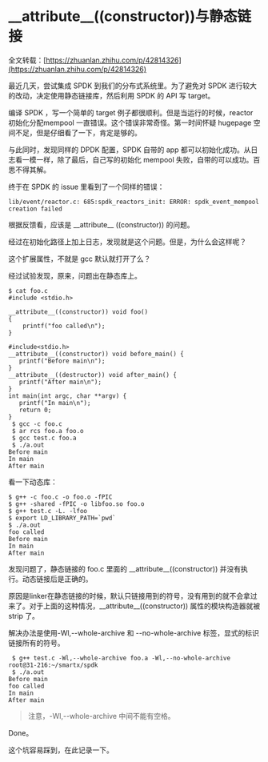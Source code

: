 # \_\_attribute\_\_((constructor))与静态链接

全文转载：[https://zhuanlan.zhihu.com/p/42814326](https://zhuanlan.zhihu.com/p/42814326)

最近几天，尝试集成 SPDK 到我们的分布式系统里。为了避免对 SPDK 进行较大的改动，决定使用静态链接库，然后利用 SPDK 的 API 写 target。

编译 SPDK ，写一个简单的 target 例子都很顺利。但是当运行的时候，reactor 初始化分配mempool 一直错误。这个错误非常奇怪。第一时间怀疑 hugepage 空间不足，但是仔细看了一下，肯定是够的。

与此同时，发现同样的 DPDK 配置，SPDK 自带的 app 都可以初始化成功。从日志看一模一样，除了最后，自己写的初始化 mempool 失败，自带的可以成功。百思不得其解。

终于在 SPDK 的 issue 里看到了一个同样的错误：

```
lib/event/reactor.c: 685:spdk_reactors_init: ERROR: spdk_event_mempool creation failed
```

根据反馈看，应该是 \_\_attribute\_\_ ((constructor)) 的问题。

经过在初始化路径上加上日志，发现就是这个问题。但是，为什么会这样呢？

这个扩展属性，不就是 gcc 默认就打开了么？

经过试验发现，原来，问题出在静态库上。

```
$ cat foo.c 
#include <stdio.h>

__attribute__((constructor)) void foo()
{
    printf("foo called\n");
}

#include<stdio.h>
__attribute__((constructor)) void before_main() {
   printf("Before main\n");
}
__attribute__((destructor)) void after_main() {
   printf("After main\n");
}
int main(int argc, char **argv) {
   printf("In main\n");
   return 0;
}
 $ gcc -c foo.c
 $ ar rcs foo.a foo.o
 $ gcc test.c foo.a
 $ ./a.out
Before main
In main
After main
```

看一下动态库：

```
$ g++ -c foo.c -o foo.o -fPIC
$ g++ -shared -fPIC -o libfoo.so foo.o
$ g++ test.c -L. -lfoo
$ export LD_LIBRARY_PATH=`pwd`
$ ./a.out                     
foo called
Before main
In main
After main
```

发现问题了，静态链接的 foo.c 里面的 \_\_attribute\_\_((constructor)) 并没有执行。动态链接后是正确的。

原因是linker在静态链接的时候，默认只链接用到的符号，没有用到的就不会拿过来了。对于上面的这种情况，\_\_attribute\_\_((constructor)) 属性的模块构造器就被 strip 了。

解决办法是使用-Wl,--whole-archive 和 --no-whole-archive 标签，显式的标识链接所有的符号。

```
 $ g++ test.c -Wl,--whole-archive foo.a -Wl,--no-whole-archive
root@31-216:~/smartx/spdk 
 $ ./a.out 
Before main
foo called
In main
After main
```

> 注意，-Wl,--whole-archive 中间不能有空格。

Done。

这个坑容易踩到，在此记录一下。